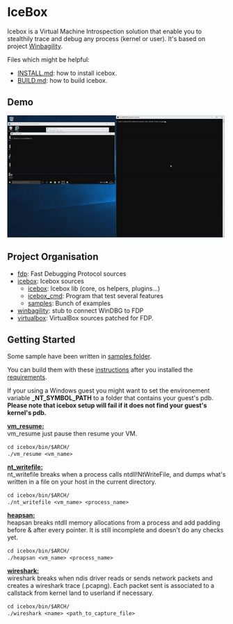 # IceBox

Icebox is a Virtual Machine Introspection solution that enable you to stealthily trace and debug any process (kernel or user).
It's based on project [Winbagility](https://github.com/Winbagility/Winbagility).


Files which might be helpful:

* [INSTALL.md](/doc/INSTALL.md): how to install icebox.
* [BUILD.md](/doc/BUILD.md): how to build icebox.

## Demo
[![demo](doc/wireshark_icebox.gif)](https://www.youtube.com/watch?v=uJnxF0gptf8)

## Project Organisation
* [fdp](/src/FDP): Fast Debugging Protocol sources
* [icebox](/src/icebox): Icebox sources
  *  [icebox](/src/icebox/icebox): Icebox lib (core, os helpers, plugins...)
  *  [icebox_cmd](/src/icebox/icebox_cmd): Program that test several features
  *  [samples](/src/icebox/samples): Bunch of examples
* [winbagility](/src/Winbagility): stub to connect WinDBG to FDP
* [virtualbox](/third_party/virtualbox): VirtualBox sources patched for FDP.

## Getting Started
Some sample have been written in [samples folder](/src/icebox/samples).

You can build them with these [instructions](/doc/BUILD.gen.md#stage-build) after you installed the [requirements](/doc/BUILD.md#requirements-to-compile-icebox).

If your using a Windows guest you might want to set the environement variable **_NT_SYMBOL_PATH** to a folder that contains your guest's pdb. **Please note that icebox setup will fail if it does not find your guest's kernel's pdb.**

<u>**vm_resume:**</u><br>
vm_resume just pause then resume your VM.
```
cd icebox/bin/$ARCH/
./vm_resume <vm_name>
```

<u>**nt_writefile:**</u><br>
nt_writefile breaks when a process calls ntdll!NtWriteFile, and dumps what's written in a file on your host in the current directory.

```
cd icebox/bin/$ARCH/
./nt_writefile <vm_name> <process_name>
```

<u>**heapsan:**</u><br>
heapsan breaks ntdll memory allocations from a process and add padding before & after every pointer. It is still incomplete and doesn't do any checks yet.

```
cd icebox/bin/$ARCH/
./heapsan <vm_name> <process_name>
```

<u>**wireshark:**</u><br>
wireshark breaks when ndis driver reads or sends network packets and creates a wireshark trace (.pcapng). Each packet sent is associated to a callstack from kernel land to userland if necessary.

```
cd icebox/bin/$ARCH/
./wireshark <name> <path_to_capture_file>
```